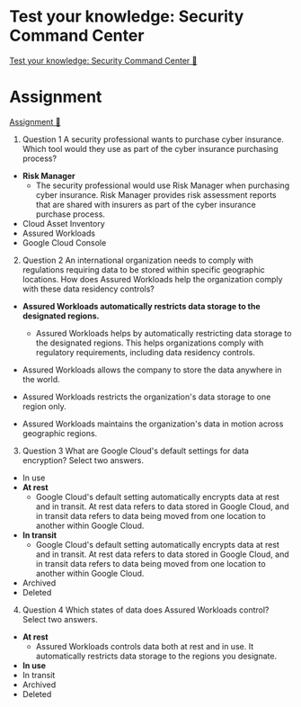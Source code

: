 # Test your knowledge: Security Command Center

[Test your knowledge: Security Command Center 🔗](https://www.coursera.org/learn/strategies-for-cloud-security-risk-management/assignment-submission/KlEeL/test-your-knowledge-security-command-center)

# Assignment

[Assignment 🔗](https://www.coursera.org/learn/strategies-for-cloud-security-risk-management/assignment-submission/KlEeL/test-your-knowledge-security-command-center/attempt)

1.  Question 1
    A security professional wants to purchase cyber insurance. Which tool would they use as part of the cyber insurance purchasing process?

- **Risk Manager**
  - The security professional would use Risk Manager when purchasing cyber insurance. Risk Manager provides risk assessment reports that are shared with insurers as part of the cyber insurance purchase process.
- Cloud Asset Inventory
- Assured Workloads
- Google Cloud Console

2. Question 2
   An international organization needs to comply with regulations requiring data to be stored within specific geographic locations. How does Assured Workloads help the organization comply with these data residency controls?

- **Assured Workloads automatically restricts data storage to the designated regions.**

  - Assured Workloads helps by automatically restricting data storage to the designated regions. This helps organizations comply with regulatory requirements, including data residency controls.

- Assured Workloads allows the company to store the data anywhere in the world.

- Assured Workloads restricts the organization's data storage to one region only.

- Assured Workloads maintains the organization's data in motion across geographic regions.

3. Question 3
   What are Google Cloud's default settings for data encryption? Select two answers.

- In use
- **At rest**
  - Google Cloud's default setting automatically encrypts data at rest and in transit. At rest data refers to data stored in Google Cloud, and in transit data refers to data being moved from one location to another within Google Cloud.
- **In transit**
  - Google Cloud's default setting automatically encrypts data at rest and in transit. At rest data refers to data stored in Google Cloud, and in transit data refers to data being moved from one location to another within Google Cloud.
- Archived
- Deleted

4. Question 4
   Which states of data does Assured Workloads control? Select two answers.

- **At rest**
  - Assured Workloads controls data both at rest and in use. It automatically restricts data storage to the regions you designate.
- **In use**
- In transit
- Archived
- Deleted
